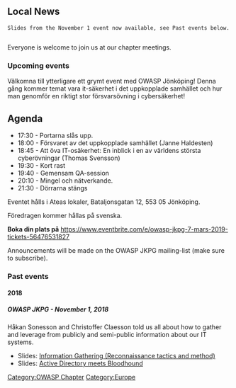 ## Local News

`Slides from the November 1 event now available, see Past events below. `

Everyone is welcome to join us at our chapter meetings.

### Upcoming events

Välkomna till ytterligare ett grymt event med OWASP Jönköping\! Denna
gång kommer temat vara it-säkerhet i det uppkopplade samhället och hur
man genomför en riktigt stor försvarsövning i cybersäkerhet\!

## Agenda

  - 17:30 - Portarna slås upp.
  - 18:00 - Försvaret av det uppkopplade samhället (Janne Haldesten)
  - 18:45 - Att öva IT-osäkerhet: En inblick i en av världens största
    cyberövningar (Thomas Svensson)
  - 19:30 - Kort rast
  - 19:40 - Gemensam QA-session
  - 20:10 - Mingel och nätverkande.
  - 21:30 - Dörrarna stängs

Eventet hålls i Ateas lokaler, Bataljonsgatan 12, 553 05 Jönköping.

Föredragen kommer hållas på svenska.

**Boka din plats på**
<https://www.eventbrite.com/e/owasp-jkpg-7-mars-2019-tickets-56476531827>

Announcements will be made on the OWASP JKPG mailing-list (make sure to
subscribe).

### Past events

#### 2018

##### OWASP JKPG - November 1, 2018

Håkan Sonesson and Christoffer Claesson told us all about how to gather
and leverage from publicly and semi-public information about our IT
systems.

  - Slides: [Information Gathering (Reconnaissance tactics and
    method)](https://github.com/owaspjkpg/public/blob/master/November%201%20-2018/Information%20Gathering%20\(OWASP\)%20-%20November.pdf)
  - Slides: [Active Directory meets
    Bloodhound](https://raw.githubusercontent.com/owaspjkpg/public/master/November%201%20-2018/Bloodhound%20meets%20ActiveDirectory.pptx)

[Category:OWASP Chapter](Category:OWASP_Chapter "wikilink")
[Category:Europe](Category:Europe "wikilink")